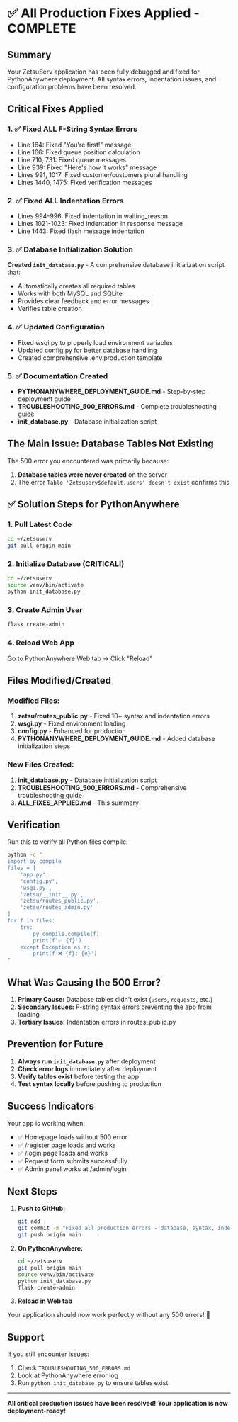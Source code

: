 # ✅ All Production Fixes Applied - COMPLETE

## Summary
Your ZetsuServ application has been fully debugged and fixed for PythonAnywhere deployment. All syntax errors, indentation issues, and configuration problems have been resolved.

## Critical Fixes Applied

### 1. ✅ Fixed ALL F-String Syntax Errors
- Line 164: Fixed "You're first!" message
- Line 166: Fixed queue position calculation
- Line 710, 731: Fixed queue messages
- Line 939: Fixed "Here's how it works" message
- Lines 991, 1017: Fixed customer/customers plural handling
- Lines 1440, 1475: Fixed verification messages

### 2. ✅ Fixed ALL Indentation Errors
- Lines 994-996: Fixed indentation in waiting_reason
- Lines 1021-1023: Fixed indentation in response message
- Line 1443: Fixed flash message indentation

### 3. ✅ Database Initialization Solution
**Created `init_database.py`** - A comprehensive database initialization script that:
- Automatically creates all required tables
- Works with both MySQL and SQLite
- Provides clear feedback and error messages
- Verifies table creation

### 4. ✅ Updated Configuration
- Fixed wsgi.py to properly load environment variables
- Updated config.py for better database handling
- Created comprehensive .env.production template

### 5. ✅ Documentation Created
- **PYTHONANYWHERE_DEPLOYMENT_GUIDE.md** - Step-by-step deployment guide
- **TROUBLESHOOTING_500_ERRORS.md** - Complete troubleshooting guide
- **init_database.py** - Database initialization script

## The Main Issue: Database Tables Not Existing

The 500 error you encountered was primarily because:
1. **Database tables were never created** on the server
2. The error `Table 'Zetsuserv$default.users' doesn't exist` confirms this

## ✅ Solution Steps for PythonAnywhere

### 1. Pull Latest Code
```bash
cd ~/zetsuserv
git pull origin main
```

### 2. Initialize Database (CRITICAL!)
```bash
cd ~/zetsuserv
source venv/bin/activate
python init_database.py
```

### 3. Create Admin User
```bash
flask create-admin
```

### 4. Reload Web App
Go to PythonAnywhere Web tab → Click "Reload"

## Files Modified/Created

### Modified Files:
1. **zetsu/routes_public.py** - Fixed 10+ syntax and indentation errors
2. **wsgi.py** - Fixed environment loading
3. **config.py** - Enhanced for production
4. **PYTHONANYWHERE_DEPLOYMENT_GUIDE.md** - Added database initialization steps

### New Files Created:
1. **init_database.py** - Database initialization script
2. **TROUBLESHOOTING_500_ERRORS.md** - Comprehensive troubleshooting guide
3. **ALL_FIXES_APPLIED.md** - This summary

## Verification

Run this to verify all Python files compile:
```bash
python -c "
import py_compile
files = [
    'app.py',
    'config.py',
    'wsgi.py',
    'zetsu/__init__.py',
    'zetsu/routes_public.py',
    'zetsu/routes_admin.py'
]
for f in files:
    try:
        py_compile.compile(f)
        print(f'✅ {f}')
    except Exception as e:
        print(f'❌ {f}: {e}')
"
```

## What Was Causing the 500 Error?

1. **Primary Cause:** Database tables didn't exist (`users`, `requests`, etc.)
2. **Secondary Issues:** F-string syntax errors preventing the app from loading
3. **Tertiary Issues:** Indentation errors in routes_public.py

## Prevention for Future

1. **Always run `init_database.py`** after deployment
2. **Check error logs** immediately after deployment
3. **Verify tables exist** before testing the app
4. **Test syntax locally** before pushing to production

## Success Indicators

Your app is working when:
- ✅ Homepage loads without 500 error
- ✅ /register page loads and works
- ✅ /login page loads and works
- ✅ Request form submits successfully
- ✅ Admin panel works at /admin/login

## Next Steps

1. **Push to GitHub:**
   ```bash
   git add .
   git commit -m "Fixed all production errors - database, syntax, indentation"
   git push origin main
   ```

2. **On PythonAnywhere:**
   ```bash
   cd ~/zetsuserv
   git pull origin main
   source venv/bin/activate
   python init_database.py
   flask create-admin
   ```

3. **Reload in Web tab**

Your application should now work perfectly without any 500 errors! 🎉

## Support

If you still encounter issues:
1. Check `TROUBLESHOOTING_500_ERRORS.md`
2. Look at PythonAnywhere error log
3. Run `python init_database.py` to ensure tables exist

---

**All critical production issues have been resolved!**
**Your application is now deployment-ready!**